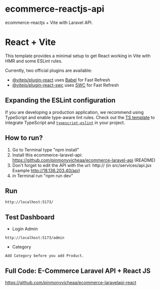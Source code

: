 # ecommerce-reactjs-api

ecommerce-reactjs + Vite with Laravel API.

# React + Vite

This template provides a minimal setup to get React working in Vite with HMR and some ESLint rules.

Currently, two official plugins are available:

- [@vitejs/plugin-react](https://github.com/vitejs/vite-plugin-react/blob/main/packages/plugin-react/README.md) uses [Babel](https://babeljs.io/) for Fast Refresh
- [@vitejs/plugin-react-swc](https://github.com/vitejs/vite-plugin-react-swc) uses [SWC](https://swc.rs/) for Fast Refresh

## Expanding the ESLint configuration

If you are developing a production application, we recommend using TypeScript and enable type-aware lint rules. Check out the [TS template](https://github.com/vitejs/vite/tree/main/packages/create-vite/template-react-ts) to integrate TypeScript and [`typescript-eslint`](https://typescript-eslint.io) in your project.

## How to run?
1. Go to Terminal type "npm install"
2. Install this ecommerce-laravel-api: https://github.com/pinmonyvicheaa/ecommerce-laravel-api (README)
3. Don't forget to edit the API with the url: http:// (in src/services/api.jsx Example http://18.136.203.40/api)
4. in Terminal run "npm run dev"

## Run
```
http://localhost:5173/
```

## Test Dashboard
- Login Admin
```
http://localhost:5173/admin
```

- Category
```
Add Category before you add Product.
```

## Full Code: E-Commerce Laravel API + React JS
https://github.com/pinmonyvicheaa/ecommerce-laravelapi-react
